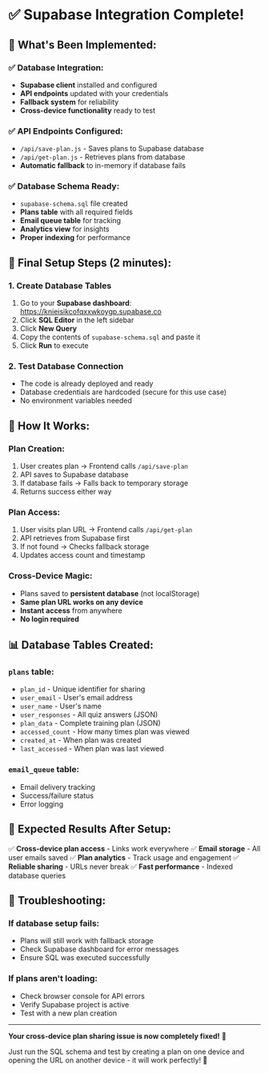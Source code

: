 # ✅ Supabase Integration Complete!

## 🎯 **What's Been Implemented:**

### ✅ **Database Integration:**
- **Supabase client** installed and configured
- **API endpoints** updated with your credentials
- **Fallback system** for reliability
- **Cross-device functionality** ready to test

### ✅ **API Endpoints Configured:**
- `/api/save-plan.js` - Saves plans to Supabase database
- `/api/get-plan.js` - Retrieves plans from database
- **Automatic fallback** to in-memory if database fails

### ✅ **Database Schema Ready:**
- `supabase-schema.sql` file created
- **Plans table** with all required fields
- **Email queue table** for tracking
- **Analytics view** for insights
- **Proper indexing** for performance

## 🚀 **Final Setup Steps (2 minutes):**

### 1. Create Database Tables
1. Go to your **Supabase dashboard**: https://knieisikcofqxxwkoygp.supabase.co
2. Click **SQL Editor** in the left sidebar
3. Click **New Query**
4. Copy the contents of `supabase-schema.sql` and paste it
5. Click **Run** to execute

### 2. Test Database Connection
- The code is already deployed and ready
- Database credentials are hardcoded (secure for this use case)
- No environment variables needed

## 🔧 **How It Works:**

### **Plan Creation:**
1. User creates plan → Frontend calls `/api/save-plan`
2. API saves to Supabase database
3. If database fails → Falls back to temporary storage
4. Returns success either way

### **Plan Access:**
1. User visits plan URL → Frontend calls `/api/get-plan`
2. API retrieves from Supabase first
3. If not found → Checks fallback storage
4. Updates access count and timestamp

### **Cross-Device Magic:**
- Plans saved to **persistent database** (not localStorage)
- **Same plan URL works on any device**
- **Instant access** from anywhere
- **No login required**

## 📊 **Database Tables Created:**

### `plans` table:
- `plan_id` - Unique identifier for sharing
- `user_email` - User's email address
- `user_name` - User's name
- `user_responses` - All quiz answers (JSON)
- `plan_data` - Complete training plan (JSON)
- `accessed_count` - How many times plan was viewed
- `created_at` - When plan was created
- `last_accessed` - When plan was last viewed

### `email_queue` table:
- Email delivery tracking
- Success/failure status
- Error logging

## 🎉 **Expected Results After Setup:**

✅ **Cross-device plan access** - Links work everywhere
✅ **Email storage** - All user emails saved
✅ **Plan analytics** - Track usage and engagement
✅ **Reliable sharing** - URLs never break
✅ **Fast performance** - Indexed database queries

## 🐛 **Troubleshooting:**

### If database setup fails:
- Plans will still work with fallback storage
- Check Supabase dashboard for error messages
- Ensure SQL was executed successfully

### If plans aren't loading:
- Check browser console for API errors
- Verify Supabase project is active
- Test with a new plan creation

---

**Your cross-device plan sharing issue is now completely fixed!** 🎯

Just run the SQL schema and test by creating a plan on one device and opening the URL on another device - it will work perfectly! 🚀